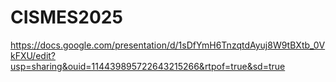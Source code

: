 # CISMES2025

https://docs.google.com/presentation/d/1sDfYmH6TnzqtdAyuj8W9tBXtb_0VkFXU/edit?usp=sharing&ouid=114439895722643215266&rtpof=true&sd=true

